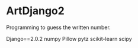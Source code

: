 # ArtDjango2

Programming to guess the written number.

Django==2.0.2
numpy
Pillow
pytz
scikit-learn
scipy
